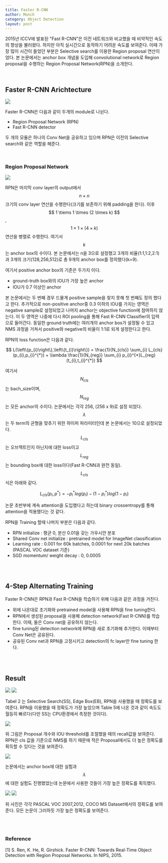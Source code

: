 ```yaml
---
title: Faster R-CNN
author: Monch
category: Object Detection
layout: post
---
```


 2015년 ICCV에 발표된 "Fast R-CNN"은 이전 네트워크와 비교했을 때 비약적인 속도의 향상을 불러왔다. 하지만 아직 실시간으로 동작하기 어려운 속도를 보여준다. 이때 가장 많이 시간이 들었던 부분은 Selective search를 이용한 Region proposal 연산이었다. 본 논문에서는 anchor box 개념을 도입해 convolutional network로 Region proposal을 수행하는 Region Proposal Network(RPN)을 소개한다.

<br>

<h2>Faster R-CNN Arichtecture</h2>

<img src="{{'assets/picture/faster_rcnn.jpg' | relative_url}}">



Faster R-CNN은 다음과 같이 두개의 module로 나뉜다.

- Region Proposal Network (RPN)
- Fast R-CNN detector

두 개의 모듈은 하나의 Conv Net을 공유하고 있으며 RPN은 이전의 Selective search와 같은 역할을 해준다.

<br>

<h3>Region Proposal Network</h3>

<img src="{{'assets/picture/rpn.jpg' | relative_url}}">



RPN은 마지막 conv layer의 output에서 $$n \times n$$ 크기의 conv layer 연산을 수행한다(크기를 보존하기 위해 padding을 한다). 이후 $$ 1 \tiems 1 \times (2 \times k) $$, $$ 1 \times 1 \times (4 \times k)$$ 연산을 병렬로 수행한다. 여기서 $$k$$는 anchor box의 수이다. 본 논문에서는 n을 3으로 설정했고 3개의 비율(1:1,1:2,2:1)과 3개의 크기(128,256,512)로 총 9개의 anchor box를 정의했다(k=9).



여기서 positive anchor box의 기준은 두가지 이다.

- ground-truth box와의 IOU가 가장 높은 anchor
- IOU가 0.7 이상인 anchor

본 논문에서는 두 번째 경우 드물게 positive sample을 찾지 못해 첫 번째도 정의 했다고 한다. 추가적으로 non-positive anchor중 0.3 이하의 IOU를 가지는 영역은 negative sample로 설정되었고 나머지 anchor는 objective function에 참여하지 않는다. 이 두 영역은 나중에 다시 ROI pooling을 통해 Fast R-CNN Classifier의 입력으로 들어간다. 동일한 ground truth에는 여러개의 anchor box가 설정될 수 있고 NMS 과정을 거쳐서 positive와 negative의 비율이 1:1로 되게 설정한다고 한다.



RPN의 loss function은 다음과 같다.



$$
L(\left\{p_{i}\right\},\left\{t_{i}\right\}) = \frac{1}{N_{cls}} \sum_{i} L_{cls}(p_{i},p_{i}^{*}) + \lambda \frac{1}{N_{reg}} \sum_{i} p_{i}^{*}L_{reg}(t_{i},t_{i}^{*})
$$



여기서 $$N_{cls}$$는 bach_size이며, $$N_{reg}$$는 모든 anchor의 수이다. 논문에서는 각각 256, (256 x 9)로 설정 되었다. $$\lambda$$는 두 term의 균형을 맞추기 위한 하이퍼 파라미터인데 본 논문에서는 10으로 설정되었다. $$L_{cls}$$는 오브젝트인지 아닌지에 대한 loss이고 $$L_{reg}$$는 bounding box에 대한 loss이다(Fast R-CNN과 완전 동일). $$L_{cls}$$ 식은 아래와 같다.



$$
L_{cls}(p_i,p^{*}) = -p^{*}_{i}log(p_{i}) - (1-p^{*}_{i})log(1-p_{i})
$$



논문 초반부에 계속 attention을 도입했다고 하는데 binary crossentropy를 통해 attention을 적용했다는 것 같다.



RPN을 Training 할때 나머지 부분은 다음과 같다.

- RPN initialize : 평균 0, 분산 0.01을 갖는 가우시안 분포
- Shared Conv net initialize : pretrained model for ImageNet classification
- Learning rate : 0.001 for 60k batches, 0.0001 for next 20k batches (PASCAL VOC dataset 기준)
- SGD momentum/ weight decay : 0, 0.0005

<br>

<br>

<h2>4-Step Alternating Training</h2>

Faster R-CNN은 RPN과 Fast R-CNN을 학습하기 위해 다음과 같은 과정을 거친다.

- 위에 나온대로 초기화와 pretrained model을 사용해 RPN을 fine tuning한다.
- RPN에서 생성된 proposal을 사용해 detection network(Fast R-CNN)를 학습한다. 이때, 둘은 Conv net을 공유하지 않는다.
- fine tuning된 detection network에 RPN을 새로 초기화해 추가한다. 이때부터 Conv Net은 공유된다.
- 공유된 Conv net과 RPN을 고정시키고 detection의 fc layer만 fine tuning 한다.

<br>

<br>

<h2>Result</h2>

<img src="{{'assets/picture/faster_rcnn_result1.jpg' | relative_url}}">

<img src="{{'assets/picture/faster_rcnn_result2.jpg' | relative_url}}">



Tabel 2 는 Selective Search(SS), Edge Box(EB), RPN을 사용했을 때 정확도를 보여준다. RPN을 이용했을 때 정확도가 가장 높았으며 Table 5에 나온 것과 같이 속도도 월등히 빠르다(다만  SS는 CPU환경에서 측정한 것이다).



<img src="{{'assets/picture/faster_rcnn_result6.jpg' | relative_url}}">



위 그림은 Proposal 개수와 IOU threshold를 조절했을 때의 recall값을 보여준다. RPN은 cls 값을 기준으로 NMS를 하기 때문에 적은 Proposal에서도 더 높은 정확도를 획득할 수 있다는 것을 보여준다.



<img src="{{'assets/picture/faster_rcnn_result4.jpg' | relative_url}}">



논문에서는 anchor box에 대한 실험과 $$\lambda$$에 대한 실험도 진행했었는데 논문에서 사용한 것들이 가장 높은 정확도를 획득했다.



<img src="{{'assets/picture/faster_rcnn_result3.jpg' | relative_url}}">

<img src="{{'assets/picture/faster_rcnn_result5.jpg' | relative_url}}">



위 사진은 각각 PASCAL VOC 2007,2012, COCO MS Dataset에서의 정확도를 보여준다. 모든 논문이 그러하듯 가장 높은 정확도를 보여준다.



<br>

<br>

<h3>Reference</h3>

[1] S. Ren, K. He, R. Girshick. Faster R-CNN: Towards Real-Time Object Detection with Region Proposal Networks. In NIPS, 2015.

